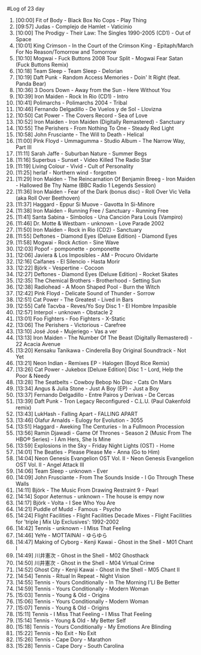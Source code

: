 #Log of 23 day

1. [00:00] Fit of Body - Black Box No Cops - Play Thing
1. [09:57] Judas - Complejo de Hamlet - Vaticinio
1. [10:00] The Prodigy - Their Law: The Singles 1990-2005 (CD1) - Out of Space
1. [10:01] King Crimson - In the Court of the Crimson King - Epitaph/March For No Reason/Tomorrow and Tomorrow
1. [10:10] Mogwai - Fuck Buttons 2008 Tour Split - Mogwai Fear Satan (Fuck Buttons Remix)
1. [10:18] Team Sleep - Team Sleep - Delorian
1. [10:19] Daft Punk - Random Access Memories - Doin' It Right (feat. Panda Bear)
1. [10:36] 3 Doors Down - Away from the Sun - Here Without You
1. [10:39] Iron Maiden - Rock In Rio (CD1) - Intro
1. [10:41] Polimarchs - Polimarchs 2004 - Tribal
1. [10:46] Fernando Delgadillo - De Vuelos y de Sol - Llovizna
1. [10:50] Cat Power - The Covers Record - Sea of Love
1. [10:52] Iron Maiden - Iron Maiden (Digitally Remastered) - Sanctuary
1. [10:55] The Perishers - From Nothing To One - Steady Red Light
1. [10:58] John Frusciante - The Will to Death - Helical
1. [11:00] Pink Floyd - Ummagumma - Studio Album - The Narrow Way, Part III
1. [11:11] Sarah Jaffe - Suburban Nature - Summer Begs
1. [11:16] Superbus - Sunset - Video Killed The Radio Star
1. [11:19] Living Colour - Vivid - Cult of Personality
1. [11:25] herlaf - Northern wind - forgotten
1. [11:29] Iron Maiden - The Reincarnation Of Benjamin Breeg - Iron Maiden - Hallowed Be Thy Name (BBC Radio 1 Legends Session)
1. [11:36] Iron Maiden - Fear of the Dark (bonus disc) - Roll Over Vic Vella (aka Roll Over Beethoven)
1. [11:37] Haggard - Eppur Si Muove - Gavotta In Si-Minore
1. [11:38] Iron Maiden - Running Free / Sanctuary - Running Free
1. [11:41] Santa Sabina - Símbolos - Una Canción Para Louis (Vampiro)
1. [11:46] Dr. Motte & Westbam - unknown - Love Parade 2002
1. [11:50] Iron Maiden - Rock in Rio (CD2) - Sanctuary
1. [11:55] Deftones - Diamond Eyes (Deluxe Edition) - Diamond Eyes
1. [11:58] Mogwai - Rock Action - Sine Wave
1. [12:03] Popof - pomponette - pomponette
1. [12:06] Javiera & Los Imposibles - AM - Procuro Olvidarte
1. [12:16] Caifanes - El Silencio - Hasta Morir
1. [12:22] Björk - Vespertine - Cocoon
1. [12:27] Deftones - Diamond Eyes (Deluxe Edition) - Rocket Skates
1. [12:35] The Chemical Brothers - Brotherhood - Setting Sun
1. [12:38] Radiohead - A Moon Shaped Pool - Burn the Witch
1. [12:42] Pink Floyd - Delicate Sound of Thunder - Sorrow
1. [12:51] Cat Power - The Greatest - Lived in Bars
1. [12:55] Café Tacvba - Reves/Yo Soy Disc 1 - El Hombre Impasible
1. [12:57] Interpol - unknown - Obstacle 2
1. [13:01] Foo Fighters - Foo Fighters - X-Static
1. [13:06] The Perishers - Victorious - Carefree
1. [13:10] José José - Mujeriego - Vas a ver
1. [13:13] Iron Maiden - The Number Of The Beast (Digitally Remastered) - 22 Acacia Avenue
1. [13:20] Kensaku Tanikawa - Cinderella Boy Original Soundtrack - Not Yet
1. [13:21] Neon Indian - Remixes EP - Halogen (Boyd Rice Remix)
1. [13:26] Cat Power - Jukebox [Deluxe Edition] Disc 1 - Lord, Help the Poor & Needy
1. [13:28] The Seatbelts - Cowboy Bebop No Disc - Cats On Mars
1. [13:34] Angus & Julia Stone - Just A Boy (EP) - Just a Boy
1. [13:37] Fernando Delgadillo - Entre Pairos y Derivas - De Cercas
1. [13:39] Daft Punk - Tron Legacy Reconfigured - C.L.U. (Paul Oakenfold remix)
1. [13:43] LukHash - Falling Apart - FALLING APART
1. [13:46] Ólafur Arnalds - Eulogy for Evolution - 3055
1. [13:51] Haggard - Aweking The Centuries - In a Fullmoon Procession
1. [13:56] Ramin Djawadi - Game Of Thrones - Season 2 (Music From The HBO® Series) - I Am Hers, She Is Mine
1. [13:59] Explosions in the Sky - Friday Night Lights (OST) - Home
1. [14:01] The Beatles - Please Please Me - Anna (Go to Him)
1. [14:04] Neon Genesis Evangelion OST Vol. II - Neon Genesis Evangelion OST Vol. II - Angel Attack III
1. [14:06] Team Sleep - unknown - Ever
1. [14:09] John Frusciante - From The Sounds Inside - I Go Through These Walls
1. [14:11] Björk - The Music From Drawing Restraint 9 - Pearl
1. [14:14] Sopor Aeternus - unknown - The house is empy now
1. [14:17] Björk - Volta - I See Who You Are
1. [14:21] Puddle of Mudd - Famous - Psycho
1. [14:24] Flight Facilities - Flight Facilities Decade Mixes - Flight Facilities for 'triple j Mix Up Exclusives': 1992-2002
1. [14:42] Tennis - unknown - I Miss That Feeling
1. [14:46] YeYe - MOTTAINAI - ゆらゆら
1. [14:47] Making of Cyborg - Kenji Kawai - Ghost in the Shell - M01 Chant I
1. [14:49] 川井憲次 - Ghost in the Shell - M02 Ghosthack
1. [14:50] 川井憲次 - Ghost in the Shell - M04 Virtual Crime
1. [14:52] Ghost City - Kenji Kawai - Ghost in the Shell - M05 Chant II
1. [14:54] Tennis - Ritual In Repeat - Night Vision
1. [14:55] Tennis - Yours Conditionally - In The Morning I'Ll Be Better
1. [14:59] Tennis - Yours Conditionally - Modern Woman
1. [15:03] Tennis - Young & Old - Origins
1. [15:06] Tennis - Yours Conditionally - Modern Woman
1. [15:07] Tennis - Young & Old - Origins
1. [15:11] Tennis - I Miss That Feeling - I Miss That Feeling
1. [15:14] Tennis - Young & Old - My Better Self
1. [15:18] Tennis - Yours Conditionally - My Emotions Are Blinding
1. [15:22] Tennis - No Exit - No Exit
1. [15:26] Tennis - Cape Dory - Marathon
1. [15:28] Tennis - Cape Dory - South Carolina
